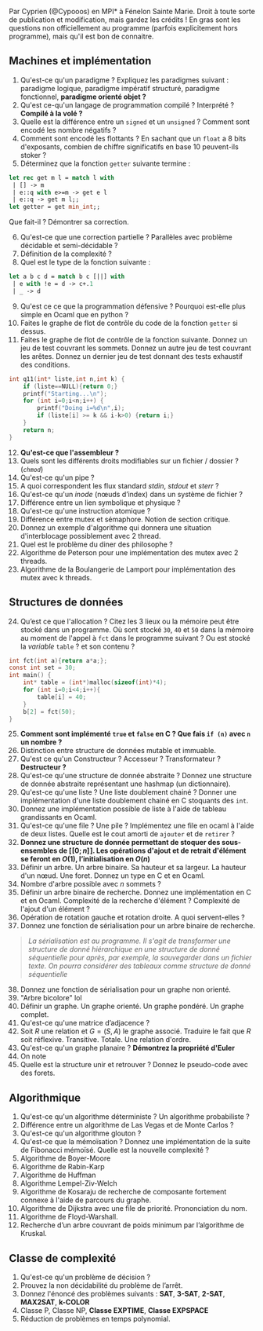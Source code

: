 Par Cyprien (@Cypooos) en MPI* à Fénelon Sainte Marie. Droit à toute sorte de publication et modification, mais gardez les crédits !
En gras sont les questions non officiellement au programme (parfois explicitement hors programme), mais qu'il est bon de connaitre.
## Machines et implémentation
1.  Qu'est-ce qu'un paradigme ? Expliquez les paradigmes suivant : paradigme logique, paradigme impératif structuré, paradigme fonctionnel, **paradigme orienté objet ?**
2. Qu'est ce-qu'un langage de programmation compilé ? Interprété ? **Compilé à la volé ?**
3. Quelle est la différence entre un `signed` et un `unsigned` ? Comment sont encodé les nombre négatifs ?
4. Comment sont encodé les flottants ? En sachant que un `float` a 8 bits d'exposants, combien de chiffre significatifs en base 10 peuvent-ils stoker ? 
5. Déterminez que la fonction `getter` suivante termine :
```ocaml
let rec get m l = match l with
 | [] -> m
 | e::q with e>=m -> get e l
 | e::q -> get m l;;
let getter = get min_int;;
```
Que fait-il ? Démontrer sa correction.

6. Qu'est-ce que une correction partielle ? Parallèles avec problème décidable et semi-décidable ?
7. Définition de la complexité ?
8. Quel est le type de la fonction suivante :
```ocaml
let a b c d = match b c [||] with
 | e with !e = d -> c+.1
 | _ -> d
```
9. Qu'est ce ce que la programmation défensive ? Pourquoi est-elle plus simple en Ocaml que en python ?
10. Faites le graphe de flot de contrôle du code de la fonction `getter` si dessus.
11. Faites le graphe de flot de contrôle de la fonction suivante. Donnez un jeu de test couvrant les sommets. Donnez un autre jeu de test couvrant les arêtes. Donnez un dernier jeu de test donnant des tests exhaustif des conditions.
```c
int q11(int* liste,int n,int k) {
	if (liste==NULL){return 0;}
	printf("Starting...\n");
	for (int i=0;i<n;i++) {
		printf("Doing i=%d\n",i);
		if (liste[i] >= k && i-k>0) {return i;}
	}
	return n;
}
```
12. **Qu'est-ce que l'assembleur ?**
13. Quels sont les différents droits modifiables sur un fichier / dossier ? (*`chmod`*)
14. Qu'est-ce qu'un pipe ?
15. A quoi correspondent les flux standard *stdin*, *stdout* et *sterr* ?
16. Qu'est-ce qu'un *inode* (nœuds d’index) dans un système de fichier ?
17. Différence entre un lien symbolique et physique ?
18. Qu'est-ce qu'une instruction atomique ?
19. Différence entre mutex et sémaphore. Notion de section critique.
20. Donnez un exemple d'algorithme qui donnera une situation d'interblocage possiblement avec 2 thread.
21. Quel est le problème du diner des philosophe ?
22. Algorithme de Peterson pour une implémentation des mutex avec 2 threads.
23. Algorithme de la Boulangerie de Lamport pour implémentation des mutex avec k threads.


## Structures de données
24. Qu’est ce que l'allocation ? Citez les 3 lieux ou la mémoire peut être stocké dans un programme. Où sont stocké `30`, `40` et `50` dans la mémoire au moment de l'appel à `fct` dans le programme suivant ? Ou est stocké la *variable* `table` ? et son contenu ?
```c
int fct(int a){return a*a;};
const int set = 30;
int main() {
	int* table = (int*)malloc(sizeof(int)*4);
	for (int i=0;i<4;i++){
		table[i] = 40;
	}
	b[2] = fct(50);
}
```
25. **Comment sont implémenté `true` et `false` en C ? Que fais `if (n)` avec `n` un nombre ?** 
26. Distinction entre structure de données mutable et immuable.
27. Qu'est ce qu'un Constructeur ? Accesseur ? Transformateur ? **Destructeur ?**
28. Qu'est-ce qu'une structure de donnée abstraite ? Donnez une structure de donnée abstraite représentant une hashmap (un dictionnaire).
29. Qu'est-ce qu'une liste ? Une liste doublement chainé ? Donner une implémentation d'une liste doublement chainé en C stoquants des `int`. 
30. Donnez une implémentation possible de liste à l'aide de tableau grandissants en Ocaml.
31. Qu'est-ce qu'une file ? Une pile ? Implémentez une file en ocaml à l'aide de deux listes. Quelle est le cout amorti de `ajouter` et de `retirer` ?
32. **Donnez une structure de donnée permettant de stoquer des sous-ensembles de $[\![0;n]\!]$. Les opérations d'ajout et de retrait d'élément se feront en $O(1)$, l’initialisation en $O(n)$**
33. Définir un arbre. Un arbre binaire. Sa hauteur et sa largeur. La hauteur d'un nœud. Une foret. Donnez un type en C et en Ocaml. 
34. Nombre d'arbre possible avec $n$ sommets ?
35. Définir un arbre binaire de recherche. Donnez une implémentation en C et en Ocaml. Complexité de la recherche d'élément ? Complexité de l'ajout d'un élément ? 
36. Opération de rotation gauche et rotation droite. A quoi servent-elles ?
37. Donnez une fonction de sérialisation pour un arbre binaire de recherche.
> *La sérialisation est au programme. Il s'agit de transformer une structure de donné hiérarchique en une structure de donné séquentielle pour après, par exemple, la sauvegarder dans un fichier texte. On pourra considérer des tableaux comme structure de donné séquentielle*
38. Donnez une fonction de sérialisation pour un graphe non orienté.
39. "Arbre bicolore" lol
40. Définir un graphe. Un graphe orienté. Un graphe pondéré. Un graphe complet.
41. Qu'est-ce qu'une matrice d’adjacence ?
42. Soit $R$ une relation et $G=(S,A)$ le graphe associé. Traduire le fait que $R$ soit réflexive. Transitive. Totale. Une relation d'ordre.
43. Qu'est-ce qu'un graphe planaire ? **Démontrez la propriété d'Euler**
44. On note $~$
45. Quelle est la structure unir et retrouver ? Donnez le pseudo-code avec des forets.

## Algorithmique
1. Qu'est-ce qu'un algorithme déterministe ? Un algorithme probabiliste ?
2. Différence entre un algorithme de Las Vegas et de Monte Carlos ?
3. Qu'est-ce qu'un algorithme glouton ?
4. Qu'est-ce que la mémoïsation ? Donnez une implémentation de la suite de Fibonacci mémoïsé. Quelle est la nouvelle complexité ?
5. Algorithme de Boyer-Moore
6. Algorithme de Rabin-Karp
7. Algorithme de Huffman
8. Algorithme Lempel-Ziv-Welch
9. Algorithme de Kosaraju de recherche de composante fortement connexe à l'aide de parcours du graphe.
10. Algorithme de Dijkstra avec une file de priorité. Prononciation du nom.
11. Algorithme de Floyd-Warshall.
12. Recherche d’un arbre couvrant de poids minimum par l’algorithme de Kruskal.


## Classe de complexité
1. Qu'est-ce qu'un problème de décision ? 
2. Prouvez la non décidabilité du problème de l’arrêt.
3. Donnez l'énoncé des problèmes suivants : **SAT**, **3-SAT**, **2-SAT**, **MAX2SAT**, **k-COLOR**
4. Classe P, Classe NP, **Classe EXPTIME**, **Classe EXPSPACE**
5. Réduction de problèmes en temps polynomial. 
<!--stackedit_data:
eyJoaXN0b3J5IjpbNzA2NjQzMzI5LC0zNTQyNjAwMTUsLTIzND
MwMzc5Niw2Njg4NzA2NSwyMDEyMjc1ODYwLC04ODAzMTQ3OTgs
ODA1MTQ4Njg1LC0xODc3MTIwMTI4XX0=
-->